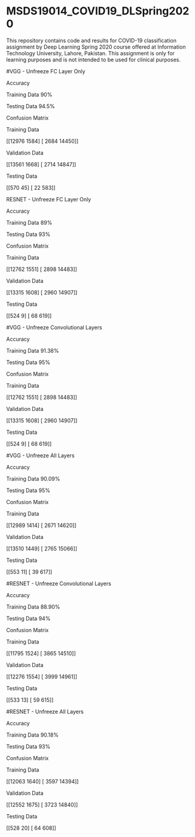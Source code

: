 # MSDS19014_COVID19_DLSpring2020
This repository contains code and results for COVID-19 classification assignment by Deep Learning Spring 2020 course offered at Information Technology University, Lahore, Pakistan. This assignment is only for learning purposes and is not intended to be used for clinical purposes.

#VGG - Unfreeze FC Layer Only

Accuracy

Training Data
90%

Testing Data
94.5%

Confusion Matrix

Training Data

[[12976  1584]
 [ 2684 14450]]
 
Validation Data

[[13561  1668]
 [ 2714 14847]]
 
Testing Data

[[570  45]
 [ 22 583]]


RESNET - Unfreeze FC Layer Only

Accuracy

Training Data
89%

Testing Data
93%

Confusion Matrix

Training Data

[[12762  1551]
 [ 2898 14483]]
 
Validation Data

[[13315  1608]
 [ 2960 14907]]
 
Testing Data

[[524   9]
 [ 68 619]]
 
#VGG - Unfreeze Convolutional Layers

Accuracy

Training Data
91.38%

Testing Data
95%

Confusion Matrix

Training Data

[[12762  1551]
 	[ 2898 14483]]
 
Validation Data

[[13315  1608]
 [ 2960 14907]]
 
Testing Data

[[524   9]
 [ 68 619]]
 
#VGG - Unfreeze All Layers

Accuracy

Training Data
90.09%

Testing Data
95%

Confusion Matrix

Training Data

[[12989  1414]
 [ 2671 14620]]
 
Validation Data

[[13510  1449]
 [ 2765 15066]]
 
Testing Data

[[553  11]
 [ 39 617]]

#RESNET - Unfreeze Convolutional Layers

Accuracy

Training Data
88.90%

Testing Data
94%

Confusion Matrix

Training Data

[[11795  1524]
 [ 3865 14510]]
 
Validation Data

[[12276  1554]
 [ 3999 14961]]
 
Testing Data

[[533  13]
 [ 59 615]]
 
#RESNET - Unfreeze All Layers

Accuracy

Training Data
90.18%

Testing Data
93%

Confusion Matrix

Training Data

[[12063  1640]
 [ 3597 14394]]
 
Validation Data

[[12552  1675]
 [ 3723 14840]]
 
Testing Data

[[528  20]
 [ 64 608]]

 
